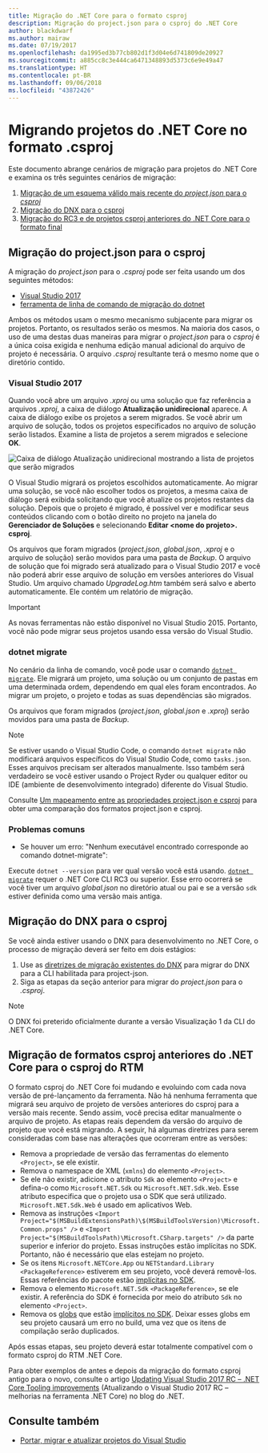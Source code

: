 ```yaml
---
title: Migração do .NET Core para o formato csproj
description: Migração do project.json para o csproj do .NET Core
author: blackdwarf
ms.author: mairaw
ms.date: 07/19/2017
ms.openlocfilehash: da1995ed3b77cb802d1f3d04e6d741809de20927
ms.sourcegitcommit: a885cc8c3e444ca6471348893d5373c6e9e49a47
ms.translationtype: HT
ms.contentlocale: pt-BR
ms.lasthandoff: 09/06/2018
ms.locfileid: "43872426"
---
```

# <a name="migrating-net-core-projects-to-the-csproj-format"></a>Migrando projetos do .NET Core no formato .csproj

Este documento abrange cenários de migração para projetos do .NET Core e examina os três seguintes cenários de migração:

1. [Migração de um esquema válido mais recente do *project.json* para o *csproj*](#migration-from-projectjson-to-csproj)
2. [Migração do DNX para o csproj](#migration-from-dnx-to-csproj)
3. [Migração do RC3 e de projetos csproj anteriores do .NET Core para o formato final](#migration-from-earlier-net-core-csproj-formats-to-rtm-csproj)

## <a name="migration-from-projectjson-to-csproj"></a>Migração do project.json para o csproj

A migração do *project.json* para o *.csproj* pode ser feita usando um dos seguintes métodos:

- [Visual Studio 2017](#visual-studio-2017)
- [ferramenta de linha de comando de migração do dotnet](#dotnet-migrate)

Ambos os métodos usam o mesmo mecanismo subjacente para migrar os projetos. Portanto, os resultados serão os mesmos. Na maioria dos casos, o uso de uma destas duas maneiras para migrar o *project.json* para o *csproj* é a única coisa exigida e nenhuma edição manual adicional do arquivo de projeto é necessária. O arquivo *.csproj* resultante terá o mesmo nome que o diretório contido.

### <a name="visual-studio-2017"></a>Visual Studio 2017

Quando você abre um arquivo *.xproj* ou uma solução que faz referência a arquivos *.xproj*, a caixa de diálogo **Atualização unidirecional** aparece. A caixa de diálogo exibe os projetos a serem migrados.
Se você abrir um arquivo de solução, todos os projetos especificados no arquivo de solução serão listados. Examine a lista de projetos a serem migrados e selecione **OK**.

![Caixa de diálogo Atualização unidirecional mostrando a lista de projetos que serão migrados](media/one-way-upgrade.jpg)

O Visual Studio migrará os projetos escolhidos automaticamente. Ao migrar uma solução, se você não escolher todos os projetos, a mesma caixa de diálogo será exibida solicitando que você atualize os projetos restantes da solução. Depois que o projeto é migrado, é possível ver e modificar seus conteúdos clicando com o botão direito no projeto na janela do **Gerenciador de Soluções** e selecionando **Editar \<nome do projeto>. csproj**.

Os arquivos que foram migrados (*project.json*, *global.json*, *.xproj* e o arquivo de solução) serão movidos para uma pasta de *Backup*. O arquivo de solução que foi migrado será atualizado para o Visual Studio 2017 e você não poderá abrir esse arquivo de solução em versões anteriores do Visual Studio.
Um arquivo chamado *UpgradeLog.htm* também será salvo e aberto automaticamente. Ele contém um relatório de migração.

> [!IMPORTANT]
> As novas ferramentas não estão disponível no Visual Studio 2015. Portanto, você não pode migrar seus projetos usando essa versão do Visual Studio.

### <a name="dotnet-migrate"></a>dotnet migrate

No cenário da linha de comando, você pode usar o comando [`dotnet migrate`](../tools/dotnet-migrate.md). Ele migrará um projeto, uma solução ou um conjunto de pastas em uma determinada ordem, dependendo em qual eles foram encontrados.
Ao migrar um projeto, o projeto e todas as suas dependências são migrados.

Os arquivos que foram migrados (*project.json*, *global.json* e *.xproj*) serão movidos para uma pasta de *Backup*.

> [!NOTE]
> Se estiver usando o Visual Studio Code, o comando `dotnet migrate` não modificará arquivos específicos do Visual Studio Code, como `tasks.json`. Esses arquivos precisam ser alterados manualmente.
> Isso também será verdadeiro se você estiver usando o Project Ryder ou qualquer editor ou IDE (ambiente de desenvolvimento integrado) diferente do Visual Studio.

Consulte [Um mapeamento entre as propriedades project.json e csproj](../tools/project-json-to-csproj.md) para obter uma comparação dos formatos project.json e csproj.

### <a name="common-issues"></a>Problemas comuns

- Se houver um erro: "Nenhum executável encontrado corresponde ao comando dotnet-migrate":

Execute `dotnet --version` para ver qual versão você está usando. [`dotnet migrate`](../tools/dotnet-migrate.md) requer o .NET Core CLI RC3 ou superior.
Esse erro ocorrerá se você tiver um arquivo *global.json* no diretório atual ou pai e se a versão `sdk` estiver definida como uma versão mais antiga.

## <a name="migration-from-dnx-to-csproj"></a>Migração do DNX para o csproj

Se você ainda estiver usando o DNX para desenvolvimento no .NET Core, o processo de migração deverá ser feito em dois estágios:

1. Use as [diretrizes de migração existentes do DNX](from-dnx.md) para migrar do DNX para a CLI habilitada para project-json.
2. Siga as etapas da seção anterior para migrar do *project.json* para o *.csproj*.  

> [!NOTE]
> O DNX foi preterido oficialmente durante a versão Visualização 1 da CLI do .NET Core.

## <a name="migration-from-earlier-net-core-csproj-formats-to-rtm-csproj"></a>Migração de formatos csproj anteriores do .NET Core para o csproj do RTM

O formato csproj do .NET Core foi mudando e evoluindo com cada nova versão de pré-lançamento da ferramenta. Não há nenhuma ferramenta que migrará seu arquivo de projeto de versões anteriores do csproj para a versão mais recente. Sendo assim, você precisa editar manualmente o arquivo de projeto. As etapas reais dependem da versão do arquivo de projeto que você está migrando. A seguir, há algumas diretrizes para serem consideradas com base nas alterações que ocorreram entre as versões:

* Remova a propriedade de versão das ferramentas do elemento `<Project>`, se ele existir.
* Remova o namespace de XML (`xmlns`) do elemento `<Project>`.
* Se ele não existir, adicione o atributo `Sdk` ao elemento `<Project>` e defina-o como `Microsoft.NET.Sdk` ou `Microsoft.NET.Sdk.Web`. Esse atributo especifica que o projeto usa o SDK que será utilizado. `Microsoft.NET.Sdk.Web` é usado em aplicativos Web.
* Remova as instruções `<Import Project="$(MSBuildExtensionsPath)\$(MSBuildToolsVersion)\Microsoft.Common.props" />` e `<Import Project="$(MSBuildToolsPath)\Microsoft.CSharp.targets" />` da parte superior e inferior do projeto. Essas instruções estão implícitas no SDK. Portanto, não é necessário que elas estejam no projeto.
* Se os itens `Microsoft.NETCore.App` ou `NETStandard.Library` `<PackageReference>` estiverem em seu projeto, você deverá removê-los. Essas referências do pacote estão [implícitas no SDK](https://aka.ms/sdkimplicitrefs).
* Remova o elemento `Microsoft.NET.Sdk` `<PackageReference>`, se ele existir. A referência do SDK é fornecida por meio do atributo `Sdk` no elemento `<Project>`.
* Remova os [globs](https://en.wikipedia.org/wiki/Glob_(programming)) que estão [implícitos no SDK](../tools/csproj.md#default-compilation-includes-in-net-core-projects). Deixar esses globs em seu projeto causará um erro no build, uma vez que os itens de compilação serão duplicados.

Após essas etapas, seu projeto deverá estar totalmente compatível com o formato csproj do RTM .NET Core.

Para obter exemplos de antes e depois da migração do formato csproj antigo para o novo, consulte o artigo [Updating Visual Studio 2017 RC – .NET Core Tooling improvements](https://blogs.msdn.microsoft.com/dotnet/2016/12/12/updating-visual-studio-2017-rc-net-core-tooling-improvements/) (Atualizando o Visual Studio 2017 RC – melhorias na ferramenta .NET Core) no blog do .NET.

## <a name="see-also"></a>Consulte também

- [Portar, migrar e atualizar projetos do Visual Studio](/visualstudio/porting/port-migrate-and-upgrade-visual-studio-projects)
